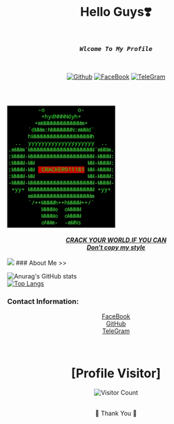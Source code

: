 <div align="center">
<h1> Hello Guys❣️<br></h1>
<br>
<i><b> <pre>Wlcome To My Profile</pre><br></b></i>

<br>
<a href="https://github.com/cracker911181"/>
<img title="Github" src="https://img.shields.io/badge/cracker911181-grey?style=for-the-badge&logo=github"/></a>

<a href="https://www.facebook.com/cracker911181"/>
<img title="FaceBook" src="https://img.shields.io/badge/FB-cracker911181-lightgrey?style=for-the-badge&logo=facebook"></a>
<a href="https://t.me/cracker911181"/>
<img title="TeleGram" src="https://img.shields.io/badge/TL-cracker911181-lightgrey?style=for-the-badge&logo=telegram"></a>

</div>
<h3><br> </h3>
<img width="250" heigth="250" src="https://github.com/cracker911181/cracker911181/blob/f0f09b803e73fffddf7b82f54299549ee41098bc/20210907_040954.png?raw=true"/>
<br><br>
</div>
<div align="center">
<b><i><a href="https://github.com/cracker911181"/>CRACK YOUR WORLD,IF YOU CAN<br>Don't copy my style</a></i></b>
</div>
<br>
 <img src="https://h.top4top.io/p_2038wqcn11.jpg" height="160" </img>
### About Me >>

![Anurag's GitHub stats](https://github-readme-stats.vercel.app/api?username=cracker911181&show_icons=true&theme=radical)
<br>
[![Top Langs](https://github-readme-stats.vercel.app/api/top-langs/?username=cracker911181&layout=compact)](https://github.com/cracker911181)
<br>

### Contact Information:
<div align="center">
<a href="https://www.facebook.com/cracker911181">  <u>FaceBook</u> </a>
<br>
<a href="https://github.com/cracker911181">  GitHub </a>
<br>
<a href="https://t.me/cracker911181">  TeleGram </a>

<br>
<br>
<div align="center">
<br>

</div>



# [Profile Visitor]



![Visitor Count](https://profile-counter.glitch.me/{cracker911181}/count.svg)


<br>
<div align="center">
🤩 Thank You 🤩
</div>


